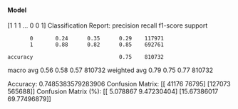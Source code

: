 #### Model
[1 1 1 ... 0 0 1]
Classification Report:
              precision    recall  f1-score   support

           0       0.24      0.35      0.29    117971
           1       0.88      0.82      0.85    692761

    accuracy                           0.75    810732
   macro avg       0.56      0.58      0.57    810732
weighted avg       0.79      0.75      0.77    810732

Accuracy: 0.7485383579283906
Confusion Matrix:
[[ 41176  76795]
 [127073 565688]]
Confusion Matrix (%):
[[ 5.078867    9.47230404]
 [15.67386017 69.77496879]]
